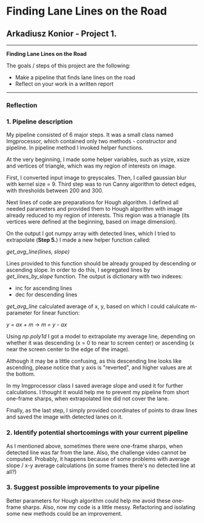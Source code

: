 # **Finding Lane Lines on the Road** 

## Arkadiusz Konior - Project 1.

---

**Finding Lane Lines on the Road**

The goals / steps of this project are the following:
* Make a pipeline that finds lane lines on the road
* Reflect on your work in a written report

---

### Reflection

### 1. Pipeline description

My pipeline consisted of 6 major steps. It was a small class named Imgprocessor, which contained only two methods - constructor and pipeline. In pipeline method I invoked helper functions.

At the very beginning, I made some helper variables, such as ysize, xsize and vertices of triangle, which was my region of interests on image.

First, I converted input image to greyscales. Then, I called gaussian blur with kernel size = 9. Third step was to run Canny algorithm to detect edges, with thresholds between 200 and 300.

Next lines of code are preparations for Hough algorithm. I defined all needed parameters and provided them to Hough algorithm with image already reduced to my region of interests. This region was a trianagle (its vertices were defined at the beginning, based on image dimension).

On the output I got numpy array with detected lines, which I tried to extrapolate (**Step 5.**) I made a new helper function called:

*get_avg_line(lines, slope)*

Lines provided to this function should be already grouped by descending or ascending slope. In order to do this, I segregated lines by *get_lines_by_slope* function. The output is dictionary with two indexes:

* inc for ascending lines
* dec for descending lines

*get_avg_line* calculated average of x, y, based on which I could calulcate m-parameter for linear function:

*y = ax + m* -> *m = y - ax*

Using *np.poly1d* I got a model to extrapolate my average line, depending on whether it was descending (x = 0 to near to screen center) or ascending (x near the screen center to the edge of the image).

Although it may be a little confusing, as this descending line looks like ascending, please notice that y axis is "reverted", and higher values are at the bottom.

In my Imgprocessor class I saved average slope and used it for further calculations. I thought it would help me to prevent my pipeline from short one-frame sharps, when extrapolated line did not cover the lane.

Finally, as the last step, I simply provided coordinates of points to draw lines and saved the image with detected lanes on it.

### 2. Identify potential shortcomings with your current pipeline

As I mentioned above, sometimes there were one-frame sharps, when detected line was far from the lane. Also, the challenge video cannot be computed. Probably, it happens because of some problems with average slope / x-y average calculations (in some frames there's no detected line at all?)

### 3. Suggest possible improvements to your pipeline

Better parameters for Hough algorithm could help me avoid these one-frame sharps. Also, now my code is a little messy. Refactoring and isolating some new methods could be an improvement. 
